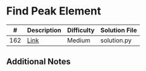 # Find Peak Element
| #   | Description                                              | Difficulty | Solution File |
| --- | -------------------------------------------------------- | ---------- | ------------- |
| 162 | [Link](https://leetcode.com/problems/find-peak-element/) | Medium     | solution.py   |

## Additional Notes
